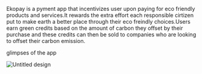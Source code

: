 Ekopay is a pyment app that incentivizes user upon paying for eco friendly products and services.It rewards the extra effort each responsible cirtizen put to make earth a better place through 
their eco freindly choices.Users earn green credits based on the amount of carbon they offset by their purchase and these credits can then be sold to companies who are looking to offset their carbon emission.

glimpses of the app

![Untitled design](https://github.com/arre-adi/Ekopay/assets/113256572/2dd44711-dd9d-44a5-8a1f-b9324d018d41)

